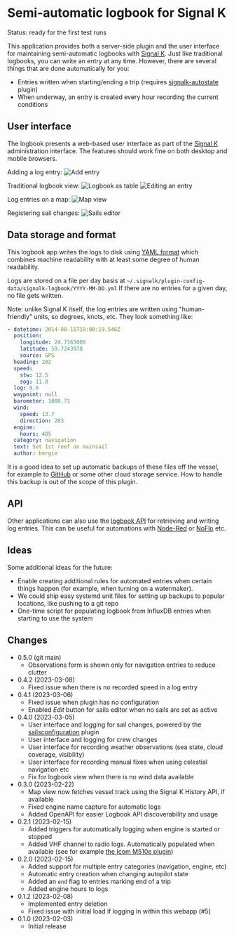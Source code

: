 Semi-automatic logbook for Signal K
===================================

Status: ready for the first test runs

This application provides both a server-side plugin and the user interface for maintaining semi-automatic logbooks with [Signal K](https://signalk.org). Just like traditional logbooks, you can write an entry at any time. However, there are several things that are done automatically for you:

* Entries written when starting/ending a trip (requires [signalk-autostate](https://github.com/meri-imperiumi/signalk-autostate) plugin)
* When underway, an entry is created every hour recording the current conditions

## User interface

The logbook presents a web-based user interface as part of the [Signal K](https://signalk.org) administration interface. The features should work fine on both desktop and mobile browsers.

Adding a log entry:
![Add entry](https://i.imgur.com/0M7CdOY.png)

Traditional logbook view:
![Logbook as table](https://i.imgur.com/Xa6XNyh.png)
![Editing an entry](https://i.imgur.com/CDD57LQ.png)

Log entries on a map:
![Map view](https://user-images.githubusercontent.com/3346/219135937-0e1b75cf-13ed-4f79-9ba0-0d2b6fee7747.jpeg)

Registering sail changes:
![Sails editor](https://user-images.githubusercontent.com/3346/222392061-6760eb71-93a8-4c99-b47b-a9f2fd7b1c54.png)

## Data storage and format

This logbook app writes the logs to disk using [YAML format](https://en.wikipedia.org/wiki/YAML) which combines machine readability with at least some degree of human readability.

Logs are stored on a file per day basis at `~/.signalk/plugin-config-data/signalk-logbook/YYYY-MM-DD.yml` 
If there are no entries for a given day, no file gets written.

Note: unlike Signal K itself, the log entries are written using "human-friendly" units, so degrees, knots, etc. They look something like:

```yaml
- datetime: 2014-08-15T19:00:19.546Z
  position:
    longitude: 24.7363006
    latitude: 59.7243978
    source: GPS
  heading: 202
  speed:
    stw: 12.5
    sog: 11.8
  log: 9.6
  waypoint: null
  barometer: 1008.71
  wind:
    speed: 13.7
    direction: 283
  engine:
    hours: 405
  category: navigation
  text: Set 1st reef on mainsail
  author: bergie
```

It is a good idea to set up automatic backups of these files off the vessel, for example to [GitHub](https://github.com) or some other cloud storage service. How to handle this backup is out of the scope of this plugin.

## API

Other applications can also use the [logbook API](https://editor.swagger.io/?url=https://raw.githubusercontent.com/meri-imperiumi/signalk-logbook/main/schema/openapi.yaml) for retrieving and writing log entries. This can be useful for automations with [Node-Red](https://nodered.org) or [NoFlo](https://noflojs.org) etc.

## Ideas

Some additional ideas for the future:

* Enable creating additional rules for automated entries when certain things happen (for example, when turning on a watermaker).
* We could ship easy systemd unit files for setting up backups to popular locations, like pushing to a git repo
* One-time script for populating logbook from InfluxDB entries when starting to use the system

## Changes

* 0.5.0 (git main)
  - Observations form is shown only for navigation entries to reduce clutter
* 0.4.2 (2023-03-08)
  - Fixed issue when there is no recorded speed in a log entry
* 0.4.1 (2023-03-06)
  - Fixed issue when plugin has no configuration
  - Enabled _Edit_ button for sails editor when no sails are set as active
* 0.4.0 (2023-03-05)
  - User interface and logging for sail changes, powered by the [sailsconfiguration](https://github.com/SignalK/sailsconfiguration) plugin
  - User interface and logging for crew changes
  - User interface for recording weather observations (sea state, cloud coverage, visibility)
  - User interface for recording manual fixes when using celestial navigation etc
  - Fix for logbook view when there is no wind data available
* 0.3.0 (2023-02-22)
  - Map view now fetches vessel track using the Signal K History API, if available
  - Fixed engine name capture for automatic logs
  - Added OpenAPI for easier Logbook API discoverability and usage
* 0.2.1 (2023-02-15)
  - Added triggers for automatically logging when engine is started or stopped
  - Added VHF channel to radio logs. Automatically populated when available (see for example [the Icom M510e plugin](https://www.npmjs.com/package/signalk-icom-m510e-plugin))
* 0.2.0 (2023-02-15)
  - Added support for multiple entry categories (navigation, engine, etc)
  - Automatic entry creation when changing autopilot state
  - Added an `end` flag to entries marking end of a trip
  - Added engine hours to logs
* 0.1.2 (2023-02-08)
  - Implemented entry deletion
  - Fixed issue with initial load if logging in within this webapp (#5)
* 0.1.0 (2023-02-03)
  - Initial release
